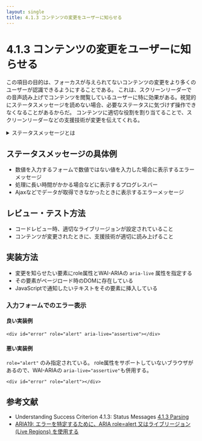 ```yaml
---
layout: single
title: 4.1.3 コンテンツの変更をユーザーに知らせる
---
```


# 4.1.3 コンテンツの変更をユーザーに知らせる

この項目の目的は、フォーカスが与えられてないコンテンツの変更をより多くのユーザーが認識できるようにすることである。
これは、スクリーンリーダーでの音声読み上げでコンテンツを閲覧しているユーザーに特に効果がある。視覚的にステータスメッセージを読めない場合、必要なステータスに気づけず操作できなくなることがあるからだ。
コンテンツに適切な役割を割り当てることで、スクリーンリーダーなどの支援技術が変更を伝えてくれる。


<details>
  <summary>ステータスメッセージとは</summary>
  コンテキストの変化ではなく、コンテンツにおける変化で、アクションの成功または結果、アプリケーションの待機状態、プロセスの進行状況、またはエラーの存在に関する情報。
</details>

## ステータスメッセージの具体例

- 数値を入力するフォームで数値ではない値を入力した場合に表示するエラーメッセージ
- 処理に長い時間がかかる場合などに表示するプログレスバー
- Ajaxなどでデータが取得できなかったときに表示するエラーメッセージ


## レビュー・テスト方法

- コードレビュー時、適切なライブリージョンが設定されていること
- コンテンツが変更されたときに、支援技術が適切に読み上げること

## 実装方法

- 変更を知らせたい要素にrole属性とWAI-ARIAの `aria-live` 属性を指定する
- その要素がページロード時のDOMに存在している
- JavaScriptで通知したいテキストをその要素に挿入している

### 入力フォームでのエラー表示

#### 良い実装例

```
<div id="error" role="alert" aria-live="assertive"></div>
```

#### 悪い実装例

`role="alert"` のみ指定されている。
role属性をサポートしていないブラウザがあるので、WAI-ARIAの `aria-live="assertive"`も併用する。


```
<div id="error" role="alert"></div>
```


## 参考文献
- Understanding Success Criterion 4.1.3: Status Messages [4.1.3 Parsing](https://www.w3.org/WAI/WCAG21/Understanding/status-messages.html)
- [ARIA19: エラーを特定するために、ARIA role=alert 又はライブリージョン (Live Regions) を使用する](https://waic.jp/docs/WCAG-TECHS/ARIA19.html)
